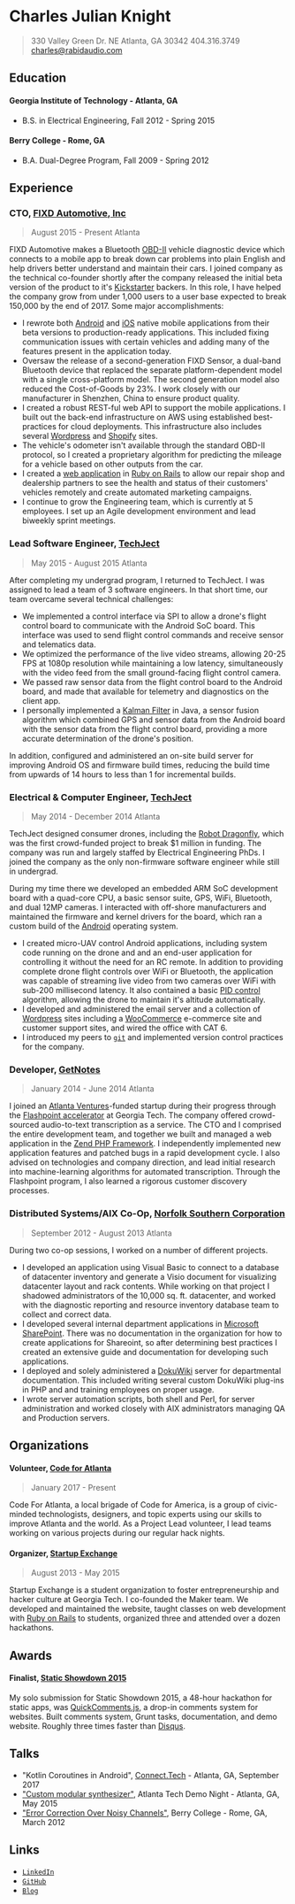 # Charles Julian Knight

> 330 Valley Green Dr. NE
> Atlanta, GA 30342
> 404.316.3749
> [charles@rabidaudio.com](mailto:charles@rabidaudio.com)

## Education

#### Georgia Institute of Technology - Atlanta, GA
- B.S. in Electrical Engineering, Fall 2012 - Spring 2015

#### Berry College - Rome, GA
- B.A. Dual-Degree Program, Fall 2009 - Spring 2012

## Experience

### CTO, [FIXD Automotive, Inc](https://fixdapp.com)
> August 2015 - Present
> Atlanta

FIXD Automotive makes a Bluetooth [OBD-II](https://en.wikipedia.org/wiki/On-board_diagnostics) vehicle diagnostic device which connects to a mobile app to break down car problems into plain English and help drivers better understand and maintain their cars. I joined company as the technical co-founder shortly after the company released the initial beta version of the product to it's [Kickstarter](https://www.kickstarter.com/projects/847389453/fixd-your-car-is-talking-to-you-are-you-listening) backers. In this role, I have helped the company grow from under 1,000 users to a user base expected to break 150,000 by the end of 2017. Some major accomplishments:

- I rewrote both [Android](https://play.google.com/store/apps/details?id=com.fixdapp.two) and [iOS](https://itunes.apple.com/us/app/fixd/id957168651?mt=8) native mobile applications from their beta versions to production-ready applications. This included fixing communication issues with certain vehicles and adding many of the features present in the application today.
- Oversaw the release of a second-generation FIXD Sensor, a dual-band Bluetooth device that replaced the separate platform-dependent model with a single cross-platform model. The second generation model also reduced the Cost-of-Goods by 23%. I work closely with our manufacturer in Shenzhen, China to ensure product quality.
- I created a robust REST-ful web API to support the mobile applications. I built out the back-end infrastructure on AWS using established best-practices for cloud deployments. This infrastructure also includes several [Wordpress](https://wordpress.org/) and [Shopify](https://shopify.com) sites.
- The vehicle's odometer isn't available through the standard OBD-II protocol, so I created a proprietary algorithm for predicting the mileage for a vehicle based on other outputs from the car.
- I created a [web application](https://service.fixdapp.com/platform/) in [Ruby on Rails](http://rubyonrails.org/) to allow our repair shop and dealership partners to see the health and status of their customers' vehicles remotely and create automated marketing campaigns.
- I continue to grow the Engineering team, which is currently at 5 employees. I set up an Agile development environment and lead biweekly sprint meetings.

<!-- The API regularly handles 200 requests per minute. -->
<!-- TODO combined page views of sites -->
<!-- Advise AASA on telematics security? -->
<!-- I set up a Continuous Integration system which runs automated tests and automatically deploys both web servers and mobile apps to the App Store and Play Store. -->

### Lead Software Engineer, [TechJect](http://techject.com/)
> May 2015 - August 2015
> Atlanta

After completing my undergrad program, I returned to TechJect. I was assigned to lead a team of 3 software engineers. In that short time, our team overcame several technical challenges:

- We implemented a control interface via SPI to allow a drone's flight control board to communicate with the Android SoC board. This interface was used to send flight control commands and receive sensor and telematics data.
- We optimized the performance of the live video streams, allowing 20-25 FPS at 1080p resolution while maintaining a low latency, simultaneously with the video feed from the small ground-facing flight control camera.
- We passed raw sensor data from the flight control board to the Android board, and made that available for telemetry and diagnostics on the client app.
- I personally implemented a [Kalman Filter](https://en.wikipedia.org/wiki/Kalman_filter) in Java, a sensor fusion algorithm which combined GPS and sensor data from the Android board with the sensor data from the flight control board, providing a more accurate determination of the drone's position.

In addition, configured and administered an on-site build server for improving Android OS and firmware build times, reducing the build time from upwards of 14 hours to less than 1 for incremental builds.

<!--
### Consultant, RabidAudio
> Atlanta, Georgia, May 2015 - August 2015

After completing my undergraduate degree, I founded a technology development consultancy. Embedded electronics and software development, specializing in IoT and Bluetooth electronics products, pro-audio projects, and full-stack web design. 
-->

### Electrical & Computer Engineer, [TechJect](http://techject.com/)
> May 2014 - December 2014
> Atlanta

TechJect designed consumer drones, including the [Robot Dragonfly](https://www.indiegogo.com/projects/robot-dragonfly-micro-aerial-vehicle), which was the first crowd-funded project to break $1 million in funding. The company was run and largely staffed by Electrical Engineering PhDs. I joined the company as the only non-firmware software engineer while still in undergrad.

During my time there we developed an embedded ARM SoC development board with a quad-core CPU, a basic sensor suite, GPS, WiFi, Bluetooth, and dual 12MP cameras. I interacted with off-shore manufacturers and maintained the firmware and kernel drivers for the board, which ran a custom build of the [Android](https://developer.android.com/) operating system.

- I created micro-UAV control Android applications, including system code running on the drone and and an end-user application for controlling it without the need for an RC remote. In addition to providing complete drone flight controls over WiFi or Bluetooth, the application was capable of streaming live video from two cameras over WiFi with sub-200 millisecond latency. It also contained a basic [PID control](https://en.wikipedia.org/wiki/PID_controller) algorithm, allowing the drone to maintain it's altitude automatically.
- I developed and administered the email server and a collection of [Wordpress](https://wordpress.org/) sites including a [WooCommerce](https://woocommerce.com/) e-commerce site and customer support sites, and wired the office with CAT 6.
- I introduced my peers to [`git`](https://git-scm.com/) and implemented version control practices for the company.


### Developer, [GetNotes](http://www.getnotes.co/)
> January 2014 - June 2014
> Atlanta

I joined an [Atlanta Ventures](http://www.atlantaventures.com/)-funded startup during their progress through the [Flashpoint accelerator](http://flashpoint.co/) at Georgia Tech. The company offered crowd-sourced audio-to-text transcription as a service. The CTO and I comprised the entire development team, and together we built and managed a web application in the [Zend PHP Framework](https://framework.zend.com/). I independently implemented new application features and patched bugs in a rapid development cycle. I also advised on technologies and company direction, and lead initial research into machine-learning algorithms for automated transcription. Through the Flashpoint program, I also learned a rigorous customer discovery processes.


### Distributed Systems/AIX Co-Op, [Norfolk Southern Corporation](http://www.nscorp.com/content/nscorp/en.html)
> September 2012 - August 2013
> Atlanta

During two co-op sessions, I worked on a number of different projects.

- I developed an application using Visual Basic to connect to a database of datacenter inventory and generate a Visio document for visualizing datacenter layout and rack contents. While working on that project I shadowed administrators of the 10,000 sq. ft. datacenter, and worked with the diagnostic reporting and resource inventory database team to collect and correct data.
- I developed several internal department applications in [Microsoft SharePoint](https://en.wikipedia.org/wiki/SharePoint). There was no documentation in the organization for how to create applications for Shareoint, so after determining best practices I created an extensive guide and documentation for developing such applications.
- I deployed and solely administered a [DokuWiki](https://www.dokuwiki.org/dokuwiki) server for departmental documentation. This included writing several custom DokuWiki plug-ins in PHP and and training employees on proper usage.
- I wrote server automation scripts, both shell and Perl, for server administration and worked closely with AIX administrators managing QA and Production servers.

<!--
### Student Supervisor, Technical Support Desk, Berry College Office of Information Technology
> Aug 2009 - April 2012
> Mount Berry, Georgia

Provided technical support for faculty, staff, and students via phone, email, and in person;
created and managed service requests and directed departmental calls.
-->

## Organizations

#### Volunteer, [Code for Atlanta](http://http://codeforatlanta.org/)
> January 2017 - Present

Code For Atlanta, a local brigade of Code for America, is a group of civic-minded technologists, designers, and topic experts using our skills to improve Atlanta and the world. As a Project Lead volunteer, I lead teams working on various projects during our regular hack nights.

#### Organizer, [Startup Exchange](http://www.startup.exchange/)
> August 2013 - May 2015

Startup Exchange is a student organization to foster entrepreneurship and hacker culture at Georgia Tech. I co-founded the Maker team. We developed and maintained the website, taught classes on web development with [Ruby on Rails](http://rubyonrails.org/) to students, organized three and attended over a dozen hackathons.

## Awards

#### Finalist, [Static Showdown 2015](https://2015.staticshowdown.com/winners)

My solo submission for Static Showdown 2015, a 48-hour hackathon for static apps, was [QuickComments.js](https://github.com/rabidaudio/ss15-team32), a drop-in comments system for websites. Built comments system, Grunt tasks, documentation, and demo website. Roughly three times faster than [Disqus](https://disqus.com/).

## Talks

- "Kotlin Coroutines in Android", [Connect.Tech](http://connect-js.com) - Atlanta, GA, September 2017
- ["Custom modular synthesizer"](https://github.com/rabidaudio/synthesizer/blob/master/presentation), Atlanta Tech Demo Night - Atlanta, GA, May 2015
- ["Error Correction Over Noisy Channels"](https://speakerdeck.com/rabidaudio/error-correction-over-noisy-channels), Berry College - Rome, GA, March 2012

## Links

- [`LinkedIn`](https://www.linkedin.com/in/charlesjulianknight)
- [`GitHub`](https://github.com/rabidaudio)
- [`Blog`](https://rabid.audio/blog)